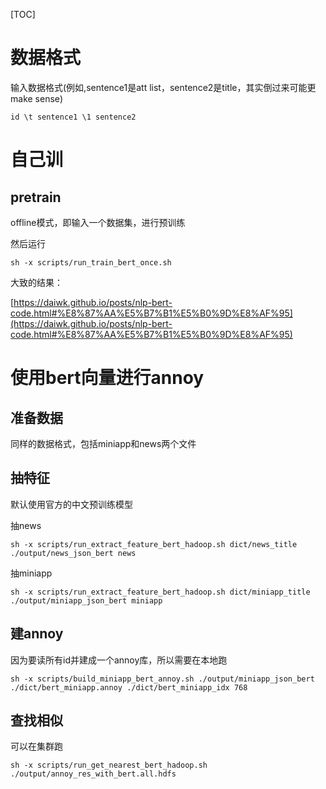 [TOC]

# 数据格式

输入数据格式(例如,sentence1是att list，sentence2是title，其实倒过来可能更make sense)

```shell
id \t sentence1 \1 sentence2
```

# 自己训

## pretrain 

offline模式，即输入一个数据集，进行预训练

然后运行

```shell
sh -x scripts/run_train_bert_once.sh
```

大致的结果：

[https://daiwk.github.io/posts/nlp-bert-code.html#%E8%87%AA%E5%B7%B1%E5%B0%9D%E8%AF%95](https://daiwk.github.io/posts/nlp-bert-code.html#%E8%87%AA%E5%B7%B1%E5%B0%9D%E8%AF%95)

# 使用bert向量进行annoy
## 准备数据

同样的数据格式，包括miniapp和news两个文件

## 抽特征

默认使用官方的中文预训练模型

抽news

```shell
sh -x scripts/run_extract_feature_bert_hadoop.sh dict/news_title ./output/news_json_bert news
```

抽miniapp

```shell
sh -x scripts/run_extract_feature_bert_hadoop.sh dict/miniapp_title ./output/miniapp_json_bert miniapp
```

## 建annoy

因为要读所有id并建成一个annoy库，所以需要在本地跑

```shell
sh -x scripts/build_miniapp_bert_annoy.sh ./output/miniapp_json_bert ./dict/bert_miniapp.annoy ./dict/bert_miniapp_idx 768
```

## 查找相似

可以在集群跑

```shell
sh -x scripts/run_get_nearest_bert_hadoop.sh ./output/annoy_res_with_bert.all.hdfs
```

